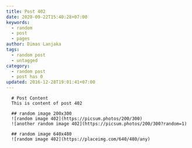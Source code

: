 ```yaml
---
title: Post 402
date: 2020-09-22T15:40:28+07:00
keywords:
  - random
  - post
  - pages
author: Dimas Lanjaka
tags:
  - random post
  - untagged
category:
  - random post
  - post has 0
updated: 2016-12-28T19:01:41+07:00
---
```


      # Post Content
      This is content of post 402

      ## random image 200x300
      ![random image 402](https://picsum.photos/200/300)
      ![another random image 402](https://picsum.photos/200/300?random=1)

      ## random image 640x480
      ![random image 402](https://placeimg.com/640/480/any)
      